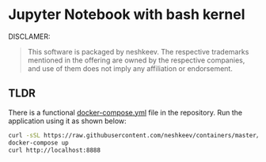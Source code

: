 # Jupyter Notebook with bash kernel

DISCLAMER:

> This software is packaged by neshkeev. The respective trademarks mentioned in the offering
are owned by the respective companies, and use of them does not imply any affiliation or endorsement.

## TLDR

There is a functional [docker-compose.yml](examples/docker-compose.yml) file in the repository. Run the application using it as shown below:

```bash
curl -sSL https://raw.githubusercontent.com/neshkeev/containers/master/bash-notebook/example/docker-compose.yml > docker-compose.yml
docker-compose up
curl http://localhost:8888
```

